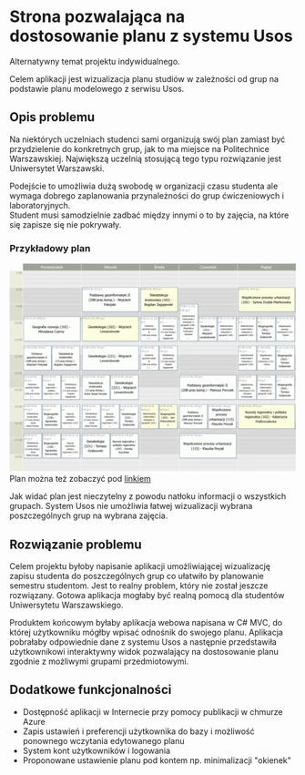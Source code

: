 # Strona pozwalająca na dostosowanie planu z systemu Usos

Alternatywny temat projektu indywidualnego.  

Celem aplikacji jest wizualizacja planu studiów w zależności od grup na podstawie planu modelowego z serwisu Usos.

## Opis problemu

Na niektórych uczelniach studenci sami organizują swój plan zamiast być przydzielenie do konkretnych grup, jak to ma miejsce na Politechnice Warszawskiej. Największą uczelnią stosującą tego typu rozwiązanie jest Uniwersytet Warszawski.

Podejście to umożliwia dużą swobodę w organizacji czasu studenta ale wymaga dobrego zaplanowania przynależności do grup ćwiczeniowych i laboratoryjnych.  
Student musi samodzielnie zadbać między innymi o to by zajęcia, na które się zapisze się nie pokrywały.

### Przykładowy plan

![Example plan with confusing groups](Obrazy/Example_plan.png)  
Plan można też zobaczyć pod [linkiem](https://usosweb.uw.edu.pl/kontroler.php?_action=katalog2/przedmioty/pokazPlanGrupyPrzedmiotow&grupa_kod=1900-1GF21&cdyd_kod=2019Z&plan_showSettings=1&plan_showStartTime=1&plan_showEndTime=1&plan_showTypeShort=1&plan_showTypeFull=0&plan_showGroupNumber=1&plan_showCourseName=1&plan_showCourseCode=0&plan_showRoom=1&plan_showBuildingCode=1&plan_showLecturers=1&plan_overridePrintWidth=1&plan_format=gif&plan_colorScheme=default)

Jak widać plan jest nieczytelny z powodu natłoku informacji o wszystkich grupach. System Usos nie umożliwia łatwej wizualizacji wybrana poszczególnych grup na wybrana zajęcia.

## Rozwiązanie problemu

Celem projektu byłoby napisanie aplikacji umożliwiającej wizualizację zapisu studenta do poszczególnych grup co ułatwiło by planowanie semestru studentom. Jest to realny problem, który nie został jeszcze rozwiązany. Gotowa aplikacja mogłaby być realną pomocą dla studentów Uniwersytetu Warszawskiego.

Produktem końcowym byłaby aplikacja webowa napisana w C# MVC, do której użytkowniku mógłby wpisać odnośnik do swojego planu. Aplikacja pobrałaby odpowiednie dane z systemu Usos a następnie przedstawiła użytkownikowi interaktywny widok pozwalający na dostosowanie planu zgodnie z możliwymi grupami przedmiotowymi.

## Dodatkowe funkcjonalności

* Dostępność aplikacji w Internecie przy pomocy publikacji w chmurze Azure
* Zapis ustawień i preferencji użytkownika do bazy i możliwość ponownego wczytania edytowanego planu
* System kont użytkowników i logowania
* Proponowane ustawienie planu pod kontem np. minimalizacji "okienek"